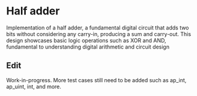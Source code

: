 # Half adder

Implementation of a half adder, a fundamental digital circuit that adds two bits without considering any carry-in, producing a sum and carry-out. This design showcases basic logic operations such as XOR and AND, fundamental to understanding digital arithmetic and circuit design

## Edit
Work-in-progress. More test cases still need to be added such as ap_int, ap_uint, int, and more.